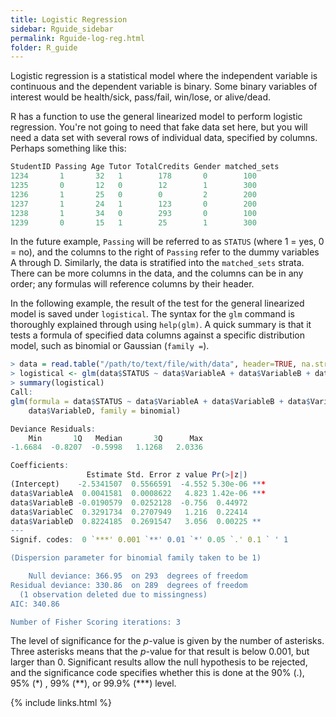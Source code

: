 ```yaml
---
title: Logistic Regression
sidebar: Rguide_sidebar
permalink: Rguide-log-reg.html
folder: R_guide
---
```


<link rel="stylesheet" href="css/theme-pink.css">

Logistic regression is a statistical model where the independent variable is
continuous and the dependent variable is binary.
Some binary variables of interest would be health/sick, pass/fail, win/lose, or
alive/dead.

R has a function to use the general linearized model to perform logistic
regression. You're not going to need that fake data set here, but you will need
a data set with several rows of individual data, specified by columns.
Perhaps something like this:
```R
StudentID Passing Age Tutor TotalCredits Gender matched_sets
1234       1       32   1        178       0        100
1235       0       12   0        12        1        300
1236       1       25   0        0         2        200
1237       1       24   1        123       0        200
1238	   1       34   0        293       0        100
1239       0       15   1        25        1        300
```

In the future example, `Passing` will be referred to as `STATUS`
(where 1 = yes, 0 = no), and the columns to the right of `Passing` refer to the
dummy variables A through D.
Similarly, the data is stratified into the `matched_sets` strata.
There can be more columns in the data, and the columns can be in any order;
any formulas will reference columns by their header.

In the following example, the result of the test for the general linearized
model is saved under `logistical`.
The syntax for the `glm` command is thoroughly explained through using
`help(glm)`.
A quick summary is that it tests a formula of specified data columns against a
specific distribution model, such as binomial or Gaussian (`family =`).
```R
> data = read.table("/path/to/text/file/with/data", header=TRUE, na.strings = "NA")
> logistical <- glm(data$STATUS ~ data$VariableA + data$VariableB + data$VariableC + data$VariableD, family = binomial)
> summary(logistical)
Call:
glm(formula = data$STATUS ~ data$VariableA + data$VariableB + data$VariableC +
    data$VariableD, family = binomial)

Deviance Residuals:
    Min       1Q   Median       3Q      Max
-1.6684  -0.8207  -0.5998   1.1268   2.0336

Coefficients:
                 Estimate Std. Error z value Pr(>|z|)
(Intercept)    -2.5341507  0.5566591  -4.552 5.30e-06 ***
data$VariableA  0.0041581  0.0008622   4.823 1.42e-06 ***
data$VariableB -0.0190579  0.0252128  -0.756  0.44972
data$VariableC  0.3291734  0.2707949   1.216  0.22414
data$VariableD  0.8224185  0.2691547   3.056  0.00225 **
---
Signif. codes:  0 `***' 0.001 `**' 0.01 `*' 0.05 `.' 0.1 ` ' 1

(Dispersion parameter for binomial family taken to be 1)

    Null deviance: 366.95  on 293  degrees of freedom
Residual deviance: 330.86  on 289  degrees of freedom
  (1 observation deleted due to missingness)
AIC: 340.86

Number of Fisher Scoring iterations: 3
```

The level of significance for the *p*-value is given by the number of asterisks.
Three asterisks means that the *p*-value for that result is below 0.001,
but larger than 0.
Significant results allow the null hypothesis to be rejected,
and the significance code specifies whether this is done at the
90% (.), 95% (\*) , 99% (\*\*), or 99.9% (\*\*\*) level.

{% include links.html %}
